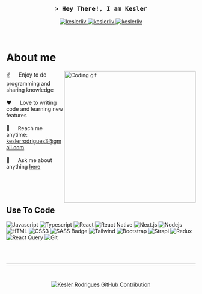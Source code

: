 <!-- Intro  -->
<h3 align="center">
        <samp>&gt; Hey There!, I am Kesler</samp>
</h3>

<p align="center">
 <a href="https://keslerrodrigues.com.br/" target="blank">
  <img src="https://img.shields.io/badge/Website-DC143C?style=for-the-badge&logo=medium&logoColor=white" alt="keslerliv" />
 </a>
 <a href="https://www.linkedin.com/in/kesler-rodrigues-a026511b3/" target="_blank">
  <img src="https://img.shields.io/badge/LinkedIn-0077B5?style=for-the-badge&logo=linkedin&logoColor=white" alt="keslerliv"/>
 </a>
 <a href="https://www.instagram.com/keslerliv/" target="_blank">
  <img src="https://img.shields.io/badge/Instagram-fe4164?style=for-the-badge&logo=instagram&logoColor=white" alt="keslerliv" />
 </a> 
</p>
<br />

<!-- About Section -->
 # About me
 
<p>
 <img align="right" width="350" src="/assets/programmer.gif" alt="Coding gif" />
  
 ✌️ &emsp; Enjoy to do programming and sharing knowledge <br/><br/>
 ❤️ &emsp; Love to writing code and learning new features<br/><br/>
 📧 &emsp; Reach me anytime: keslerrodrigues3@gmail.com<br/><br/>
 💬 &emsp; Ask me about anything [here](https://github.com/keslerliv/keslerliv/issues)

</p>

<br/>
<br/>
<br/>

## Use To Code

![Javascript](https://img.shields.io/badge/Javascript-F0DB4F?style=for-the-badge&labelColor=black&logo=javascript&logoColor=F0DB4F)
![Typescript](https://img.shields.io/badge/Typescript-007acc?style=for-the-badge&labelColor=black&logo=typescript&logoColor=007acc)
![React](https://img.shields.io/badge/-React-61DBFB?style=for-the-badge&labelColor=black&logo=react&logoColor=61DBFB)
![React Native](https://img.shields.io/badge/React_Native-20232A?style=for-the-badge&logo=react&logoColor=61DAFB)
![Next.js](https://img.shields.io/badge/next.js-000000?style=for-the-badge&logo=nextdotjs&logoColor=white)
![Nodejs](https://img.shields.io/badge/Nodejs-3C873A?style=for-the-badge&labelColor=black&logo=node.js&logoColor=3C873A)
![HTML](https://img.shields.io/badge/HTML5-E34F26?style=for-the-badge&logo=html5&logoColor=white)
![CSS3](https://img.shields.io/badge/CSS3-1572B6?style=for-the-badge&logo=css3&logoColor=white)
![SASS Badge](https://img.shields.io/badge/Sass-CC6699?style=for-the-badge&logo=sass&logoColor=white)
![Tailwind](https://img.shields.io/badge/Tailwind_CSS-092749?style=for-the-badge&logo=tailwindcss&logoColor=06B6D4&labelColor=000000)
![Bootstrap](https://img.shields.io/badge/Bootstrap-563D7C?style=for-the-badge&logo=bootstrap&logoColor=white)
![Strapi](https://img.shields.io/badge/strapi-2E7EEA?style=for-the-badge&logo=strapi&logoColor=white)
![Redux](https://img.shields.io/badge/Redux-593D88?style=for-the-badge&logo=redux&logoColor=white)
![React Query](https://img.shields.io/badge/-React_Query-FF4154?style=for-the-badge&logo=react%20query&logoColor=white)
![Git](https://img.shields.io/badge/Git-F05032?style=for-the-badge&logo=git&logoColor=white)

<br/>

<br/>
<hr/>
<br/>

<p align="center">
  <a href="https://github.com/keslerliv">
    <img src="https://github-profile-summary-cards.vercel.app/api/cards/profile-details?username=keslerliv&theme=radical" alt="Kesler Rodrigues GitHub Contribution"/>
  </a>
</p>
